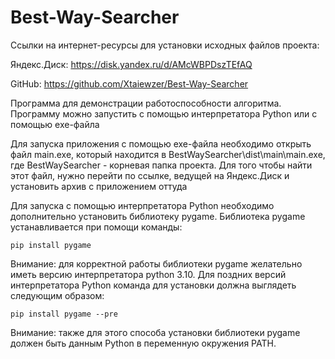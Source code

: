 # Best-Way-Searcher
Ссылки на интернет-ресурсы для установки исходных файлов проекта:

Яндекс.Диск:
	https://disk.yandex.ru/d/AMcWBPDszTEfAQ

GitHub:
	https://github.com/Xtaiewzer/Best-Way-Searcher


 Программа для демонстрации работоспособности алгоритма. Программу можно запустить с помощью интерпретатора Python или с помощью exe-файла
 
 Для запуска приложения с помощью exe-файла необходимо открыть файл main.exe, который находится в BestWaySearcher\dist\main\main.exe, где BestWaySearcher - корневая папка проекта. Для того чтобы найти этот файл, нужно перейти по ссылке, ведущей на Яндекс.Диск и установить архив с приложением оттуда
 
 Для запуска с помощью интерпретатора Python необходимо дополнительно установить библиотеку pygame. Библиотека pygame устанавливается при помощи команды:

	pip install pygame

 Внимание: для корректной работы библиотеки pygame желательно иметь версию интерпретатора python 3.10. Для поздних версий интерпретатора Python команда для установки должна выглядеть следующим образом:
 
	pip install pygame --pre

 Внимание: также для этого способа установки библиотеки pygame должен быть данным Python в переменную окружения PATH.
